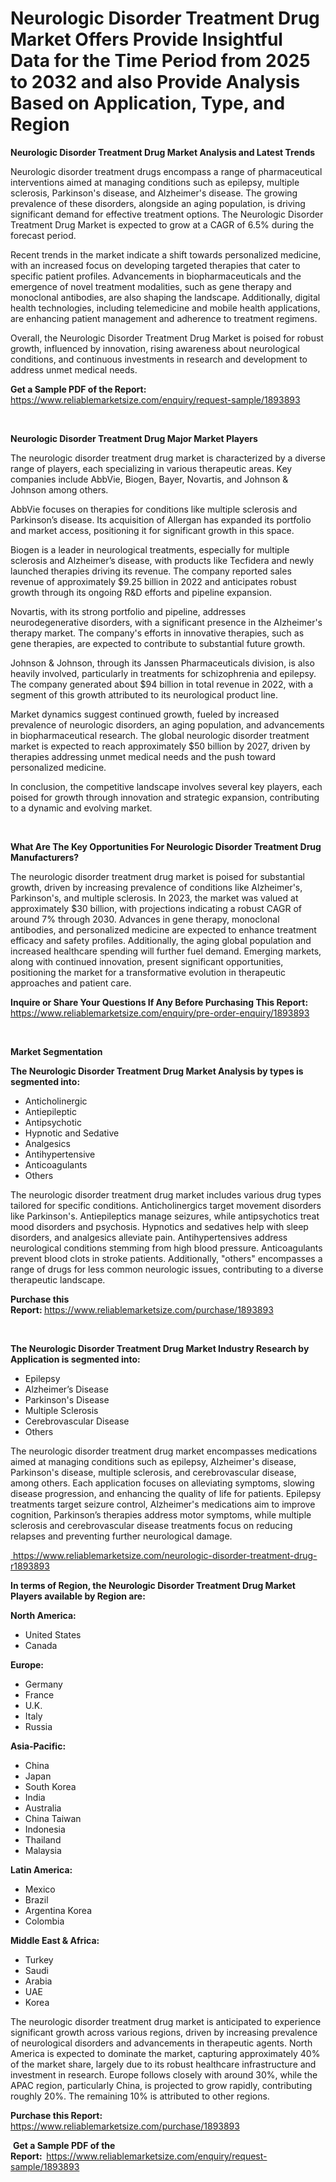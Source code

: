 <p><h1>Neurologic Disorder Treatment Drug Market Offers Provide Insightful Data for the Time Period from 2025 to 2032 and also Provide Analysis Based on Application, Type, and Region</h1></p><p><strong>Neurologic Disorder Treatment Drug Market Analysis and Latest Trends</strong></p>
<p><p>Neurologic disorder treatment drugs encompass a range of pharmaceutical interventions aimed at managing conditions such as epilepsy, multiple sclerosis, Parkinson's disease, and Alzheimer's disease. The growing prevalence of these disorders, alongside an aging population, is driving significant demand for effective treatment options. The Neurologic Disorder Treatment Drug Market is expected to grow at a CAGR of 6.5% during the forecast period. </p><p>Recent trends in the market indicate a shift towards personalized medicine, with an increased focus on developing targeted therapies that cater to specific patient profiles. Advancements in biopharmaceuticals and the emergence of novel treatment modalities, such as gene therapy and monoclonal antibodies, are also shaping the landscape. Additionally, digital health technologies, including telemedicine and mobile health applications, are enhancing patient management and adherence to treatment regimens. </p><p>Overall, the Neurologic Disorder Treatment Drug Market is poised for robust growth, influenced by innovation, rising awareness about neurological conditions, and continuous investments in research and development to address unmet medical needs.</p></p>
<p><strong>Get a Sample PDF of the Report:&nbsp;</strong> <a href="https://www.reliablemarketsize.com/enquiry/request-sample/1893893?utm_campaign=2317&utm_medium=2&utm_source=Github&utm_content=ia&utm_term=19042025&utm_id=neurologic-disorder-treatment-drug">https://www.reliablemarketsize.com/enquiry/request-sample/1893893</a></p>
<p>&nbsp;</p>
<p><strong>Neurologic Disorder Treatment Drug Major Market Players</strong></p>
<p><p>The neurologic disorder treatment drug market is characterized by a diverse range of players, each specializing in various therapeutic areas. Key companies include AbbVie, Biogen, Bayer, Novartis, and Johnson & Johnson among others. </p><p>AbbVie focuses on therapies for conditions like multiple sclerosis and Parkinson’s disease. Its acquisition of Allergan has expanded its portfolio and market access, positioning it for significant growth in this space.</p><p>Biogen is a leader in neurological treatments, especially for multiple sclerosis and Alzheimer’s disease, with products like Tecfidera and newly launched therapies driving its revenue. The company reported sales revenue of approximately $9.25 billion in 2022 and anticipates robust growth through its ongoing R&D efforts and pipeline expansion. </p><p>Novartis, with its strong portfolio and pipeline, addresses neurodegenerative disorders, with a significant presence in the Alzheimer's therapy market. The company's efforts in innovative therapies, such as gene therapies, are expected to contribute to substantial future growth.</p><p>Johnson & Johnson, through its Janssen Pharmaceuticals division, is also heavily involved, particularly in treatments for schizophrenia and epilepsy. The company generated about $94 billion in total revenue in 2022, with a segment of this growth attributed to its neurological product line.</p><p>Market dynamics suggest continued growth, fueled by increased prevalence of neurologic disorders, an aging population, and advancements in biopharmaceutical research. The global neurologic disorder treatment market is expected to reach approximately $50 billion by 2027, driven by therapies addressing unmet medical needs and the push toward personalized medicine. </p><p>In conclusion, the competitive landscape involves several key players, each poised for growth through innovation and strategic expansion, contributing to a dynamic and evolving market.</p></p>
<p>&nbsp;</p>
<p><strong>What Are The Key Opportunities For Neurologic Disorder Treatment Drug Manufacturers?</strong></p>
<p><p>The neurologic disorder treatment drug market is poised for substantial growth, driven by increasing prevalence of conditions like Alzheimer's, Parkinson's, and multiple sclerosis. In 2023, the market was valued at approximately $30 billion, with projections indicating a robust CAGR of around 7% through 2030. Advances in gene therapy, monoclonal antibodies, and personalized medicine are expected to enhance treatment efficacy and safety profiles. Additionally, the aging global population and increased healthcare spending will further fuel demand. Emerging markets, along with continued innovation, present significant opportunities, positioning the market for a transformative evolution in therapeutic approaches and patient care.</p></p>
<p><strong>Inquire or Share Your Questions If Any Before Purchasing This Report:</strong> <a href="https://www.reliablemarketsize.com/enquiry/pre-order-enquiry/1893893?utm_campaign=2317&utm_medium=2&utm_source=Github&utm_content=ia&utm_term=19042025&utm_id=neurologic-disorder-treatment-drug">https://www.reliablemarketsize.com/enquiry/pre-order-enquiry/1893893</a></p>
<p>&nbsp;</p>
<p><strong>Market Segmentation</strong></p>
<p><strong>The Neurologic Disorder Treatment Drug Market Analysis by types is segmented into:</strong></p>
<p><ul><li>Anticholinergic</li><li>Antiepileptic</li><li>Antipsychotic</li><li>Hypnotic and Sedative</li><li>Analgesics</li><li>Antihypertensive</li><li>Anticoagulants</li><li>Others</li></ul></p>
<p><p>The neurologic disorder treatment drug market includes various drug types tailored for specific conditions. Anticholinergics target movement disorders like Parkinson's. Antiepileptics manage seizures, while antipsychotics treat mood disorders and psychosis. Hypnotics and sedatives help with sleep disorders, and analgesics alleviate pain. Antihypertensives address neurological conditions stemming from high blood pressure. Anticoagulants prevent blood clots in stroke patients. Additionally, "others" encompasses a range of drugs for less common neurologic issues, contributing to a diverse therapeutic landscape.</p></p>
<p><strong>Purchase this Report:&nbsp;</strong><a href="https://www.reliablemarketsize.com/purchase/1893893?utm_campaign=2317&utm_medium=2&utm_source=Github&utm_content=ia&utm_term=19042025&utm_id=neurologic-disorder-treatment-drug">https://www.reliablemarketsize.com/purchase/1893893</a></p>
<p>&nbsp;</p>
<p><strong>The Neurologic Disorder Treatment Drug Market Industry Research by Application is segmented into:</strong></p>
<p><ul><li>Epilepsy</li><li>Alzheimer’s Disease</li><li>Parkinson's Disease</li><li>Multiple Sclerosis</li><li>Cerebrovascular Disease</li><li>Others</li></ul></p>
<p><p>The neurologic disorder treatment drug market encompasses medications aimed at managing conditions such as epilepsy, Alzheimer's disease, Parkinson's disease, multiple sclerosis, and cerebrovascular disease, among others. Each application focuses on alleviating symptoms, slowing disease progression, and enhancing the quality of life for patients. Epilepsy treatments target seizure control, Alzheimer's medications aim to improve cognition, Parkinson’s therapies address motor symptoms, while multiple sclerosis and cerebrovascular disease treatments focus on reducing relapses and preventing further neurological damage.</p></p>
<p><a href="https://www.reliablemarketsize.com/neurologic-disorder-treatment-drug-r1893893?utm_campaign=2317&utm_medium=2&utm_source=Github&utm_content=ia&utm_term=19042025&utm_id=neurologic-disorder-treatment-drug">&nbsp;https://www.reliablemarketsize.com/neurologic-disorder-treatment-drug-r1893893</a></p>
<p><strong>In terms of Region, the Neurologic Disorder Treatment Drug Market Players available by Region are:</strong></p>
<p>
    <p> <strong> North America: </strong>
        <ul>
            <li>United States</li>
            <li>Canada</li>
        </ul>
        </p> 
    <p> <strong> Europe: </strong>
        <ul>
            <li>Germany</li>
            <li>France</li>
            <li>U.K.</li>
            <li>Italy</li>
            <li>Russia</li>
        </ul>
        </p> 
    <p> <strong> Asia-Pacific: </strong>
        <ul>
            <li>China</li>
            <li>Japan</li>
            <li>South Korea</li>
            <li>India</li>
            <li>Australia</li>
            <li>China Taiwan</li>
            <li>Indonesia</li>
            <li>Thailand</li>
            <li>Malaysia</li>
        </ul>
        </p> 
    <p> <strong> Latin America: </strong>
        <ul>
            <li>Mexico</li>
            <li>Brazil</li>
            <li>Argentina Korea</li>
            <li>Colombia</li>
        </ul>
        </p> 
    <p> <strong> Middle East & Africa: </strong>
        <ul>
            <li>Turkey</li>
            <li>Saudi</li>
            <li>Arabia</li>
            <li>UAE</li>
            <li>Korea</li>
        </ul>
    </p>
    </p>
<p><p>The neurologic disorder treatment drug market is anticipated to experience significant growth across various regions, driven by increasing prevalence of neurological disorders and advancements in therapeutic agents. North America is expected to dominate the market, capturing approximately 40% of the market share, largely due to its robust healthcare infrastructure and investment in research. Europe follows closely with around 30%, while the APAC region, particularly China, is projected to grow rapidly, contributing roughly 20%. The remaining 10% is attributed to other regions.</p></p>
<p><strong>Purchase this Report: </strong><a href="https://www.reliablemarketsize.com/purchase/1893893?utm_campaign=2317&utm_medium=2&utm_source=Github&utm_content=ia&utm_term=19042025&utm_id=neurologic-disorder-treatment-drug">https://www.reliablemarketsize.com/purchase/1893893</a></p>
<p>&nbsp;<strong>Get a Sample PDF of the Report:&nbsp;&nbsp;</strong><a href="https://www.reliablemarketsize.com/enquiry/request-sample/1893893?utm_campaign=2317&utm_medium=2&utm_source=Github&utm_content=ia&utm_term=19042025&utm_id=neurologic-disorder-treatment-drug">https://www.reliablemarketsize.com/enquiry/request-sample/1893893</a></p>
<p><strong></strong></p>
<p><p></p><p></p><p></p></p>
